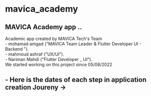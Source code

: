 # mavica_academy
<h2>MAVICA Academy app ..</h2>
Academic app created by MAVICA Tech's Team<br>
- mohamad amgad ("MAVICA Team Leader & Flutter Developer UI - Backend ").<br>
- mahmoud ashraf ("UX/UI").<br>
- Nariman Mahdi ("Flutter Developer _ UI").<br>
We started working on this project since 05/08/2022<br>
<h2>- Here is the dates of each step in application creation Joureny -></h2>
